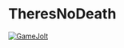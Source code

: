 # TheresNoDeath

[![GameJolt](https://img.shields.io/badge/Game%20Jolt?style=for-the-badge&logo=gamejolt&logoColor=white&logoSize=20&link=https%3A%2F%2Fgamejolt.com%2F%40TheresNoDeath
)](https://gamejolt.com/@TheresNoDeath)
